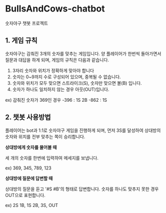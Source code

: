 # BullsAndCows-chatbot
숫자야구 챗봇 프로젝트

## 1. 게임 규칙

숫자야구는 감춰진 3개의 숫자를 맞추는 게임입니다.
양 플레이어가 한번씩 돌아가면서 질문과 대답을 하게 되며,
게임의 규칙은 다음과 같습니다.

1) 3자리 숫자와 위치가 정확하게 맞아야 합니다
2) 숫자는 0~9까지 수로 구성되어 있으며, 중복될 수 없습니다.
3) 숫자와 위치가 모두 맞으면 스트라이크(S), 숫자만 맞으면 볼(B) 입니다.
4) 숫자가 하나도 일치하지 않는 경우 아웃(OUT)입니다.

ex) 감춰진 숫자가 369인 경우
-396 : 1S 2B
-862 : 1S

## 2. 챗봇 사용방법

플레이어는 bot과 1:1로 숫자야구 게임을 진행하게 되며, 먼저 3S를 달성하여
상대방의 숫자와 위치를 전부 맞추는 쪽이 승리합니다.

**상대방에게 숫자를 물어볼 때**

세 개의 숫자를 한번에 입력하여 메세지를 보냅니다.

ex) 369, 345, 789, 123

**상대방에 질문에 답변할 때**

상대방의 질문을 듣고 '#S #B'의 형태로 답변합니다.
숫자를 하나도 맞추지 못한 경우 OUT으로 표현합니다.

ex) 2S 1B, 1S 2B, 3S, OUT




